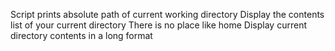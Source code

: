Script prints absolute path of current working directory
Display the contents list of your current directory
There is no place like home
Display current directory contents in a long format
